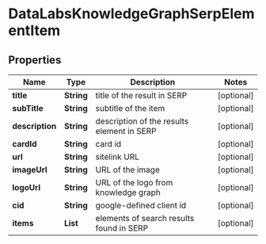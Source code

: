 # DataLabsKnowledgeGraphSerpElementItem


## Properties

| Name | Type | Description | Notes |
|------------ | ------------- | ------------- | -------------|
**title** | **String** | title of the result in SERP |[optional]|
**subTitle** | **String** | subtitle of the item |[optional]|
**description** | **String** | description of the results element in SERP |[optional]|
**cardId** | **String** | card id |[optional]|
**url** | **String** | sitelink URL |[optional]|
**imageUrl** | **String** | URL of the image |[optional]|
**logoUrl** | **String** | URL of the logo from knowledge graph |[optional]|
**cid** | **String** | google-defined client id |[optional]|
**items** | **List<BaseDataforseoLabsKnowledgeGraphElementItem>** | elements of search results found in SERP |[optional]|